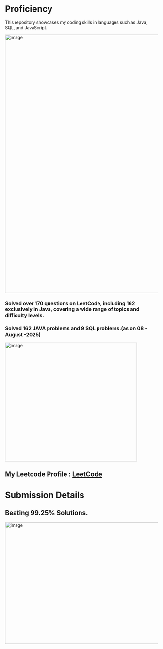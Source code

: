 # Proficiency
This repository showcases my coding skills in languages such as Java, SQL, and JavaScript.



<img width="1773" height="851" alt="image" src="https://github.com/user-attachments/assets/1bbe4767-f53c-43ff-a2a3-2ae6a70809d3" />


<H3> Solved over 170 questions on LeetCode, including 162 exclusively in Java, covering a wide range of topics and difficulty levels. </H3>

<H3> Solved 162 JAVA problems and 9 SQL problems.(as on 08 - August -2025) </H3>
<img width="435" height="391" alt="image" src="https://github.com/user-attachments/assets/aa6a7e4b-a530-4cc6-b3bf-b72cc4b71432" />

<h2>My Leetcode Profile : <a href = "https://leetcode.com/u/abhinavsrivasttava/"> LeetCode</a></h2>

<h1>Submission Details</h1>

<h2>Beating 99.25% Solutions.</h2>

<img width="600" height="400" alt="image" src="https://github.com/user-attachments/assets/6cf675b7-e474-4eb0-82a6-f73d2da41ade" />
